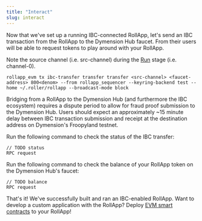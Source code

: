 ```yaml
---
title: "Interact"
slug: interact
---
```


Now that we've set up a running IBC-connected RollApp, let's send an IBC transaction from the RollApp to the Dymension Hub faucet. From their users will be able to request tokens to play around with your RollApp.

Note the source channel (i.e. src-channel) during the [Run](run) stage (i.e. channel-0).

```
rollapp_evm tx ibc-transfer transfer transfer <src-channel> <faucet-address> 800<denom> --from rollapp_sequencer --keyring-backend test --home ~/.roller/rollapp --broadcast-mode block
```

Bridging from a RollApp to the Dymension Hub (and furthermore the IBC ecosystem) requires a dispute period to allow for fraud proof submission to the Dymension Hub. Users should expect an approximately ~15 minute delay between IBC transaction submission and receipt at the destination address on Dymension's Froopyland testnet.

Run the following command to check the status of the IBC transfer:

```
// TODO status
RPC request
```

Run the following command to check the balance of your RollApp token on the Dymension Hub's faucet:

```
// TODO balance
RPC request
```

That's it! We've successfully built and ran an IBC-enabled RollApp.
Want to develop a custom application with the RollApp? Deploy [EVM smart contracts](/docs/build/develop/evm/overview.md) to your RollApp!
